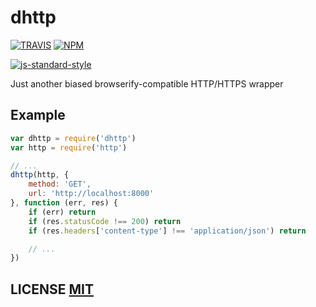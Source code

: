 # dhttp

[![TRAVIS](https://secure.travis-ci.org/dcousens/dhttp.png)](http://travis-ci.org/dcousens/dhttp)
[![NPM](http://img.shields.io/npm/v/dhttp.svg)](https://www.npmjs.org/package/dhttp)

[![js-standard-style](https://cdn.rawgit.com/feross/standard/master/badge.svg)](https://github.com/feross/standard)

Just another biased browserify-compatible HTTP/HTTPS wrapper


## Example

``` javascript
var dhttp = require('dhttp')
var http = require('http')

// ...
dhttp(http, {
	method: 'GET',
	url: 'http://localhost:8000'
}, function (err, res) {
	if (err) return
	if (res.statusCode !== 200) return
	if (res.headers['content-type'] !== 'application/json') return

	// ...
})
```

## LICENSE [MIT](LICENSE)
